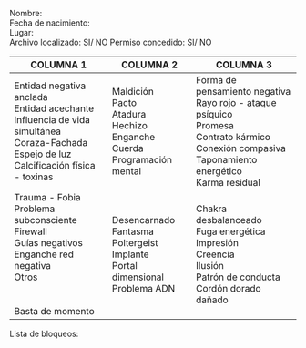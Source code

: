 Nombre:<br>
Fecha de nacimiento:<br>
Lugar:<br>
Archivo localizado: SI/ NO
Permiso concedido: SI/ NO

| COLUMNA 1                                                                                                                                           | COLUMNA 2                                                                                 | COLUMNA 3                                                                                                                                                      |
|-----------------------------------------------------------------------------------------------------------------------------------------------------|-------------------------------------------------------------------------------------------|----------------------------------------------------------------------------------------------------------------------------------------------------------------|
| Entidad negativa anclada<br>Entidad acechante<br>Influencia de vida simultánea<br>Coraza-Fachada<br>Espejo de luz<br>Calcificación física - toxinas | Maldición<br>Pacto<br>Atadura<br>Hechizo<br>Enganche<br>Cuerda<br>Programación mental     | Forma de pensamiento negativa<br>Rayo rojo - ataque psíquico<br>Promesa<br>Contrato kármico<br>Conexión compasiva<br>Taponamiento energético<br>Karma residual |
| Trauma - Fobia<br>Problema subconsciente<br>Firewall<br>Guías negativos<br>Enganche red negativa<br>Otros<br><br><br>Basta de momento               | Desencarnado<br>Fantasma<br>Poltergeist<br>Implante<br>Portal dimensional<br>Problema ADN | Chakra desbalanceado<br>Fuga energética<br>Impresión<br>Creencia<br>Ilusión<br>Patrón de conducta<br>Cordón dorado dañado                                      |                                   |


Lista de bloqueos:
